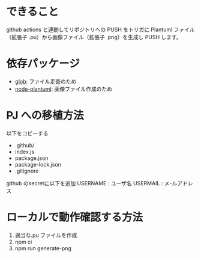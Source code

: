 # できること

github actions と連動してリポジトリへの PUSH をトリガに
Plantuml ファイル（拡張子 .pu）から画像ファイル（拡張子 .png）を生成し PUSH します。

# 依存パッケージ

- [glob](https://www.npmjs.com/package/glob): ファイル走査のため
- [node-plantuml](https://www.npmjs.com/package/node-plantuml): 画像ファイル作成のため

# PJ への移植方法

以下をコピーする

- .github/
- index.js
- package.json
- package-lock.json
- .gitignore

github のsecretに以下を追加
USERNAME : ユーザ名
USERMAIL : メ-ルアドレス

# ローカルで動作確認する方法

1. 適当な.pu ファイルを作成
2. npm ci
3. npm run generate-png

